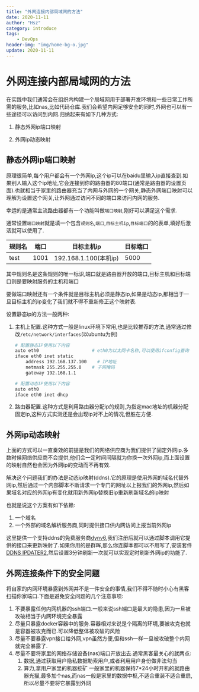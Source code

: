 ```yaml
---
title: "外网连接内部局域网的方法"
date: 2020-11-11
author: "Hsz"
category: introduce
tags:
    - DevOps
header-img: "img/home-bg-o.jpg"
update: 2020-11-11
---
```

# 外网连接内部局域网的方法

在实践中我们通常会在组织内构建一个局域网用于部署开发环境和一些日常工作所需的服务,比如nas,比如代码仓库.我们会希望内网足够安全的同时,外网也可以有一些途径可以访问到内网.归纳起来有如下几种方式:

1. 静态外网ip端口映射

2. 外网ip动态映射

## 静态外网ip端口映射

原理很简单,每个用户都会有一个外网ip,这个ip可以在baidu里输入ip直接查到.如果别人输入这个ip地址,它会连接到你的路由器的80端口(通常是路由器的设置页面).也就相当于家里的路由器充当了内网与外网的一个网关,静态外网端口映射可以理解为设置这个网关,让外网通过访问不同的端口来访问内网的服务.

幸运的是通常主流路由器都有一个功能叫做`端口映射`,刚好可以满足这个需求.

通常设置`端口映射`就是填一个包含`规则名`,`端口`,`目标主机ip`,`目标端口`的的表单,填好后激活就可以使用了.

规则名|端口|目标主机ip|目标端口
---|---|---|---
test|1001|192.168.1.100(本机ip)|5000

其中规则名是这条规则的唯一标识,端口就是路由器开放的端口,目标主机和目标端口则是要映射服务的主机和端口

要做端口映射还有一个条件就是目标主机必须是静态ip,如果是动态ip,那相当于一旦目标主机的ip变化了我们就不得不重新修正这个映射表.

设置静态ip的方法一般两种:

1. 主机上配置.这种方式一般是linux环境下常用,也是比较推荐的方法,通常通过修改`/etc/network/interfaces`(以ubuntu为例)

    ```bash
    # 配置静态IP使用以下内容
    auto eth0                    # eth0为以太网卡名称,可以使用ifconfig查询
    iface eth0 inet static
        address 192.168.137.100    # IP地址
        netmask 255.255.255.0    # 子网掩码
        gateway 192.168.1.1

    # 配置动态IP使用以下内容
    auto eth0    
    iface eth0 inet dhcp 
    ```

2. 路由器配置.这种方式是利用路由器分配ip的规则,为指定mac地址的机器分配固定ip,这种方式实测还是会出现ip对不上的情况,但胜在方便.

## 外网ip动态映射

上面的方式可以一直奏效的前提是我们的网络供应商为我们提供了固定外网ip.多数时候网络供应商不会提供,他们会一定时间间隔就为你换一次外网ip,而上面设置的映射自然也会因为外网ip的变动而不再有效.

解决这个问题我们的办法是动态ip映射(ddns).它的原理是使用外网的域名代替外网ip,然后通过一个内部脚本不断请求一个专门的网址以上报我们的外网ip,然后如果域名对应的外网ip有变化就用新外网ip替换旧ip重新刷新域名的ip映射

也就是说这个方案有如下依赖:

1. 一个域名
2. 一个外部的域名解析服务商,同时提供接口供内网访问上报当前外网ip

这里提供一个支持ddns的免费服务商[dynv6](https://dynv6.com/),我们注册后就可以通过脚本调用它提供的接口来更新映射了.如果你用的是群晖,那么你连脚本都可以不用写了,安装套件[DDNS IPDATER2](https://post.smzdm.com/p/a4w0n9d8/),然后设置3分钟刷新一次就可以实现定时刷新外网ip的功能了.

## 外网连接条件下的安全问题

将自家的内网环境暴露到外网并不是一件安全的事情,我们不得不随时小心有黑客扫描你家端口.下面是避免安全问题的几个注意事项:

1. 不要暴露任何内网机器的ssh端口.一般来说ssh端口是最大的隐患,因为一旦被攻破相当于内网环境完全暴露
2. 尽量只暴露docker容器中的服务.容器相对来说是个隔离的环境,要被攻克也就是容器被攻克而已.可以降低整体被攻破的风险
3. 尽量不要暴露vpn接口给外网,vpn虽然方便,但和ssh一样一旦被攻破整个内网就完全暴露了.
4. 尽量不要将家里的网络存储设备(nas)端口开放出去.通常黑客最关心的就两点:
    1. 数据,通过获取用户隐私数据勒索用户,或者利用用户身份做非法勾当
    2. 算力,拿用户家里的机器挖矿
    一般家里的机器保持7*24小时开机的就路由器光猫,最多加个nas,而nas一般是家里的数据中枢,不适合重装不适合重启,所以尽量不要将它暴露到外网
